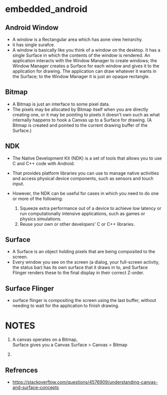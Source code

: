 # embedded_android

## Android Window
  * A window is a Rectangular area which has aone view heirarchy.
  * it has single surafce.
  * A window is basically like you think of a window on the desktop. It has a single Surface in which the contents of the window is rendered. 
    An application interacts with the Window Manager to create windows; the Window Manager creates a Surface for each window and gives it to the 
    application for drawing. The application can draw whatever it wants in the Surface; to the Window Manager it is just an opaque rectangle.
 
 
 ## Bitmap
 * A Bitmap is just an interface to some pixel data. 
 * The pixels may be allocated by Bitmap itself when you are directly creating one, or it may be pointing to pixels      it doesn't own such as what internally    happens to hook a Canvas up to a Surface for drawing. (A Bitmap is          created and pointed to the current drawing buffer of the Surface.)
 

## NDK
 * The Native Development Kit (NDK) is a set of tools that allows you to use C and C++ code with Android.
 * That provides platform libraries you can use to manage native activities and access physical device components,      such as sensors and touch input. 
 
 * However, the NDK can be useful for cases in which you need to do one or more of the following:
    1. Squeeze extra performance out of a device to achieve low latency or run computationally intensive                    applications, such as games or physics simulations.
    2. Reuse your own or other developers' C or C++ libraries.


## Surface
  * A Surface is an object holding pixels that are being composited to the screen.
  * Every window you see on the screen (a dialog, your full-screen activity, the status bar) has its own surface that it draws in to, 
    and Surface Flinger renders these to the final display in their correct Z-order. 
    
    
    
## Surface Flinger
 * surface flinger is compositing the screen using the last buffer, without needing to wait for the application to finish drawing.





# NOTES
1. A canvas operates on a Bitmap,  
   Surface gives you a Canvas
   Surface > Canvas > Bitmap

2. 

## Refrences
 * https://stackoverflow.com/questions/4576909/understanding-canvas-and-surface-concepts
